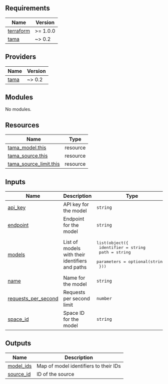 <!-- BEGIN_TF_DOCS -->
## Requirements

| Name | Version |
|------|---------|
| <a name="requirement_terraform"></a> [terraform](#requirement\_terraform) | >= 1.0.0 |
| <a name="requirement_tama"></a> [tama](#requirement\_tama) | ~> 0.2 |

## Providers

| Name | Version |
|------|---------|
| <a name="provider_tama"></a> [tama](#provider\_tama) | ~> 0.2 |

## Modules

No modules.

## Resources

| Name | Type |
|------|------|
| [tama_model.this](https://registry.terraform.io/providers/upmaru/tama/latest/docs/resources/model) | resource |
| [tama_source.this](https://registry.terraform.io/providers/upmaru/tama/latest/docs/resources/source) | resource |
| [tama_source_limit.this](https://registry.terraform.io/providers/upmaru/tama/latest/docs/resources/source_limit) | resource |

## Inputs

| Name | Description | Type | Default | Required |
|------|-------------|------|---------|:--------:|
| <a name="input_api_key"></a> [api\_key](#input\_api\_key) | API key for the model | `string` | n/a | yes |
| <a name="input_endpoint"></a> [endpoint](#input\_endpoint) | Endpoint for the model | `string` | n/a | yes |
| <a name="input_models"></a> [models](#input\_models) | List of models with their identifiers and paths | <pre>list(object({<br>    identifier = string<br>    path       = string<br>    parameters = optional(string)<br>  }))</pre> | n/a | yes |
| <a name="input_name"></a> [name](#input\_name) | Name for the model | `string` | n/a | yes |
| <a name="input_requests_per_second"></a> [requests\_per\_second](#input\_requests\_per\_second) | Requests per second limit | `number` | `10` | no |
| <a name="input_space_id"></a> [space\_id](#input\_space\_id) | Space ID for the model | `string` | n/a | yes |

## Outputs

| Name | Description |
|------|-------------|
| <a name="output_model_ids"></a> [model\_ids](#output\_model\_ids) | Map of model identifiers to their IDs |
| <a name="output_source_id"></a> [source\_id](#output\_source\_id) | ID of the source |
<!-- END_TF_DOCS -->